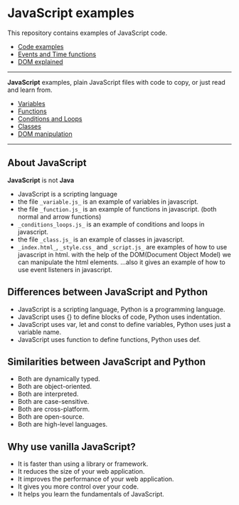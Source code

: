 # JavaScript examples
This repository contains examples of JavaScript code.
- [Code examples](docs/code_examples.md)
- [Events and Time functions](docs/events_and_time.md)
- [DOM explained](docs/DOM_examples.md)
***
**JavaScript** examples, plain JavaScript files with code to copy, or just read and learn from.
- [Variables](js/variables.js)
- [Functions](js/functions.js)
- [Conditions and Loops](js/conditions_loops.js)
- [Classes](js/class.js)
- [DOM manipulation](js/index.html)
***
## About JavaScript
**JavaScript** is not **Java**
- JavaScript is a scripting language
- the file `_variable.js_` is an example of variables in javascript.
- the file `_function.js_` is an example of functions in javascript. (both normal and arrow functions)
- `_conditions_loops.js_` is an example of conditions and loops in javascript.
- the file `_class.js_` is an example of classes in javascript.
- `_index.html_`, `_style.css_` and `_script.js_` are examples of how to use javascript in html. 
  with the help of the DOM(Document Object Model) we can manipulate the html elements.
  ...also it gives an example of how to use event listeners in javascript.

## Differences between JavaScript and Python
- JavaScript is a scripting language, Python is a programming language.
- JavaScript uses {} to define blocks of code, Python uses indentation.
- JavaScript uses var, let and const to define variables, Python uses just a variable name.
- JavaScript uses function to define functions, Python uses def.

## Similarities between JavaScript and Python
- Both are dynamically typed.
- Both are object-oriented.
- Both are interpreted.
- Both are case-sensitive.
- Both are cross-platform.
- Both are open-source.
- Both are high-level languages.

## Why use vanilla JavaScript?
- It is faster than using a library or framework.
- It reduces the size of your web application.
- It improves the performance of your web application.
- It gives you more control over your code.
- It helps you learn the fundamentals of JavaScript.

